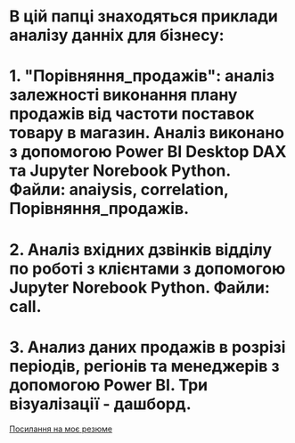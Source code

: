 # В цій папці знаходяться приклади аналізу данніх для бізнесу:
# 1. "Порівняння_продажів": аналіз залежності виконання плану продажів від частоти поставок товару в магазин. Аналіз виконано з допомогою Power BI Desktop DAX  та Jupyter Norebook Python. Файли: anaiysis, correlation, Порівняння_продажів.
# 2. Аналіз вхідних дзвінків відділу по роботі з клієнтами з допомогою Jupyter Norebook Python. Файли: call.
# 3. Анализ даних продажів в розрізі періодів, регіонів та менеджерів з допомогою Power BI. Три візуалізації - дашборд. 
[Посилання на моє резюме](https://robota.ua/my/resumes/13623145)
